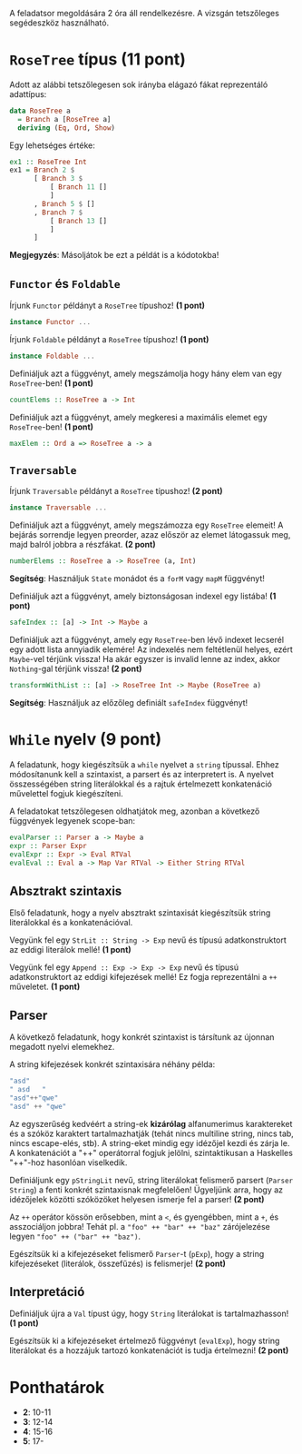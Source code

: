 
A feladatsor megoldására 2 óra áll rendelkezésre. A vizsgán tetszőleges segédeszköz használható.

# `RoseTree` típus (11 pont)

Adott az alábbi tetszőlegesen sok irányba elágazó fákat reprezentáló adattípus:

```haskell
data RoseTree a
  = Branch a [RoseTree a]
  deriving (Eq, Ord, Show)
```

Egy lehetséges értéke:

```haskell
ex1 :: RoseTree Int
ex1 = Branch 2 $
      [ Branch 3 $
          [ Branch 11 []
          ]
      , Branch 5 $ []
      , Branch 7 $
          [ Branch 13 []
          ]
      ]
```

__Megjegyzés__: Másoljátok be ezt a példát is a kódotokba!

## `Functor` és `Foldable`

Írjunk `Functor` példányt a `RoseTree` típushoz! __(1 pont)__

```haskell
instance Functor ...
```

Írjunk `Foldable` példányt a `RoseTree` típushoz! __(1 pont)__

```haskell
instance Foldable ...
```

Definiáljuk azt a függvényt, amely megszámolja hogy hány elem van egy `RoseTree`-ben! __(1 pont)__

```haskell
countElems :: RoseTree a -> Int
```

Definiáljuk azt a függvényt, amely megkeresi a maximális elemet egy `RoseTree`-ben! __(1 pont)__

```haskell
maxElem :: Ord a => RoseTree a -> a
```

## `Traversable`

Írjunk `Traversable` példányt a `RoseTree` típushoz! __(2 pont)__

```haskell
instance Traversable ...
```

Definiáljuk azt a függvényt, amely megszámozza egy `RoseTree` elemeit! A bejárás sorrendje legyen preorder, azaz először az elemet látogassuk meg, majd balról jobbra a részfákat. __(2 pont)__

```haskell
numberElems :: RoseTree a -> RoseTree (a, Int)
```

__Segítség__: Használjuk `State` monádot és a `forM` vagy `mapM` függvényt!

Definiáljuk azt a függvényt, amely biztonságosan indexel egy listába! __(1 pont)__

```haskell
safeIndex :: [a] -> Int -> Maybe a
```

Definiáljuk azt a függvényt, amely egy `RoseTree`-ben lévő indexet lecserél egy adott lista annyiadik elemére! Az indexelés nem feltétlenül helyes, ezért `Maybe`-vel térjünk vissza! Ha akár egyszer is invalid lenne az index, akkor `Nothing`-gal térjünk vissza! __(2 pont)__

```haskell
transformWithList :: [a] -> RoseTree Int -> Maybe (RoseTree a)
```

__Segítség__: Használjuk az előzőleg definiált `safeIndex` függvényt!


# `While` nyelv (9 pont)

A feladatunk, hogy kiegészítsük a `while` nyelvet a `string` típussal. Ehhez módosítanunk kell a szintaxist, a parsert és az interpretert is. A nyelvet összességében string literálokkal és a rajtuk értelmezett konkatenáció művelettel fogjuk kiegészíteni.

A feladatokat tetszőlegesen oldhatjátok meg, azonban a következő függvények legyenek scope-ban:

```haskell
evalParser :: Parser a -> Maybe a
expr :: Parser Expr
evalExpr :: Expr -> Eval RTVal
evalEval :: Eval a -> Map Var RTVal -> Either String RTVal
```

## Absztrakt szintaxis

Első feladatunk, hogy a nyelv absztrakt szintaxisát kiegészítsük string literálokkal és a konkatenációval.

Vegyünk fel egy `StrLit :: String -> Exp` nevű és típusú adatkonstruktort az eddigi literálok mellé! __(1 pont)__

Vegyünk fel egy `Append :: Exp -> Exp -> Exp` nevű és típusú adatkonstruktort
az eddigi kifejezések mellé! Ez fogja reprezentálni a `++` műveletet. __(1 pont)__

## Parser

A következő feladatunk, hogy konkrét szintaxist is társítunk az újonnan megadott nyelvi elemekhez.

A string kifejezések konkrét szintaxisára néhány példa:

```haskell
"asd"
" asd   "
"asd"++"qwe"
"asd" ++ "qwe"
```

Az egyszerűség kedvéért a string-ek __kizárólag__ alfanumerimus karaktereket és
a szóköz karaktert tartalmazhatják (tehát nincs multiline string, nincs tab,
nincs escape-elés, stb). A string-eket mindig egy idézőjel kezdi és zárja le. A
konkatenációt a "++" operátorral fogjuk jelölni, szintaktikusan a Haskelles
"++"-hoz hasonlóan viselkedik.

Definiáljunk egy `pStringLit` nevű, string literálokat felismerő parsert
(`Parser String`) a fenti konkrét szintaxisnak megfelelően! Ügyeljünk arra, hogy
az idézőjelek közötti szóközöket helyesen ismerje fel a parser! __(2 pont)__

Az `++` operátor kössön erősebben, mint a `<`, és gyengébben, mint a `+`, és
asszociáljon jobbra! Tehát pl. a `"foo" ++ "bar" ++ "baz"` zárójelezése legyen
`"foo" ++ ("bar" ++ "baz")`.

Egészítsük ki a kifejezéseket felismerő `Parser`-t (`pExp`), hogy a string
kifejezéseket (literálok, összefűzés) is felismerje! __(2 pont)__

## Interpretáció
Definiáljuk újra a `Val` típust úgy, hogy `String` literálokat is tartalmazhasson!
__(1 pont)__

Egészítsük ki a kifejezéseket értelmező függvényt (`evalExp`), hogy string
literálokat és a hozzájuk tartozó konkatenációt is tudja értelmezni! __(2
pont)__


# Ponthatárok

  - __2__: 10-11
  - __3__: 12-14
  - __4__: 15-16
  - __5__: 17-
